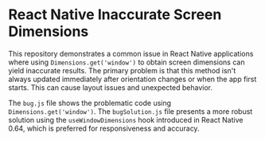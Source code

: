 # React Native Inaccurate Screen Dimensions

This repository demonstrates a common issue in React Native applications where using `Dimensions.get('window')` to obtain screen dimensions can yield inaccurate results.  The primary problem is that this method isn't always updated immediately after orientation changes or when the app first starts.  This can cause layout issues and unexpected behavior.

The `bug.js` file shows the problematic code using `Dimensions.get('window')`.  The `bugSolution.js` file presents a more robust solution using the `useWindowDimensions` hook introduced in React Native 0.64, which is preferred for responsiveness and accuracy.